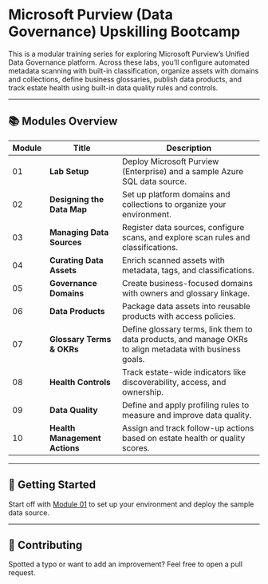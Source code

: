 # Microsoft Purview (Data Governance) Upskilling Bootcamp


This is a modular training series for exploring Microsoft Purview’s Unified Data Governance platform. Across these labs, you’ll configure automated metadata scanning with built-in classification, organize assets with domains and collections, define business glossaries, publish data products, and track estate health using built-in data quality rules and controls.

---

## 📚 Modules Overview

| Module | Title                                  | Description |
|--------|----------------------------------------|-------------|
| 01     | **Lab Setup**                          | Deploy Microsoft Purview (Enterprise) and a sample Azure SQL data source. |
| 02     | **Designing the Data Map**             | Set up platform domains and collections to organize your environment. |
| 03     | **Managing Data Sources**              | Register data sources, configure scans, and explore scan rules and classifications. |
| 04     | **Curating Data Assets**               | Enrich scanned assets with metadata, tags, and classifications. |
| 05     | **Governance Domains**                 | Create business-focused domains with owners and glossary linkage. |
| 06     | **Data Products**                      | Package data assets into reusable products with access policies. |
| 07     | **Glossary Terms & OKRs**              | Define glossary terms, link them to data products, and manage OKRs to align metadata with business goals. |
| 08     | **Health Controls**                    | Track estate-wide indicators like discoverability, access, and ownership. |
| 09     | **Data Quality**                       | Define and apply profiling rules to measure and improve data quality. |
| 10     | **Health Management Actions**          | Assign and track follow-up actions based on estate health or quality scores. |

---

## 🚀 Getting Started

Start off with [Module 01](modules/module01.md) to set up your environment and deploy the sample data source.

---

## 🤝 Contributing

Spotted a typo or want to add an improvement? Feel free to open a pull request.
